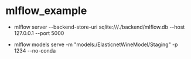 # mlflow_example

- mlflow server --backend-store-uri sqlite:///./backend/mlflow.db --host 127.0.0.1 --port 5000

- mlflow models serve -m "models:/ElasticnetWineModel/Staging" -p 1234 --no-conda
